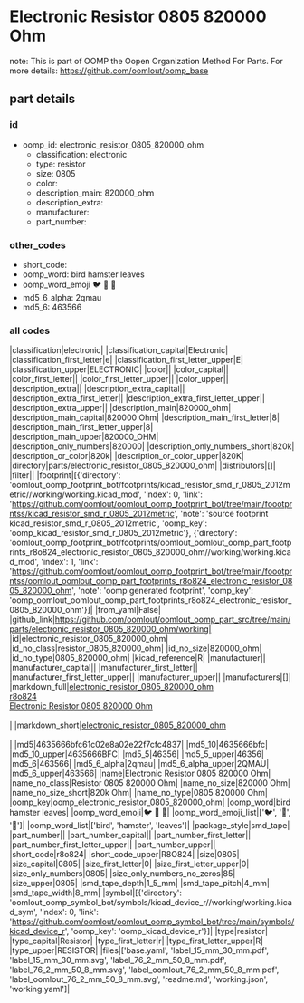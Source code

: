 # Electronic Resistor 0805 820000 Ohm  

note: This is part of OOMP the Oopen Organization Method For Parts. For more details: https://github.com/oomlout/oomp_base

##  part details





### id
* oomp_id: electronic_resistor_0805_820000_ohm
  * classification: electronic
  * type: resistor
  * size: 0805
  * color: 
  * description_main: 820000_ohm
  * description_extra: 
  * manufacturer: 
  * part_number: 

### other_codes
* short_code: 
* oomp_word: bird hamster leaves
* oomp_word_emoji :bird: :hamster: :leaves:
* md5_6_alpha: 2qmau
* md5_6: 463566

### all codes 
|classification|electronic|
|classification_capital|Electronic|
|classification_first_letter|e|
|classification_first_letter_upper|E|
|classification_upper|ELECTRONIC|
|color||
|color_capital||
|color_first_letter||
|color_first_letter_upper||
|color_upper||
|description_extra||
|description_extra_capital||
|description_extra_first_letter||
|description_extra_first_letter_upper||
|description_extra_upper||
|description_main|820000_ohm|
|description_main_capital|820000 Ohm|
|description_main_first_letter|8|
|description_main_first_letter_upper|8|
|description_main_upper|820000_OHM|
|description_only_numbers|820000|
|description_only_numbers_short|820k|
|description_or_color|820k|
|description_or_color_upper|820K|
|directory|parts/electronic_resistor_0805_820000_ohm|
|distributors|[]|
|filter||
|footprint|[{'directory': 'oomlout_oomp_footprint_bot/footprints/kicad_resistor_smd_r_0805_2012metric//working/working.kicad_mod', 'index': 0, 'link': 'https://github.com/oomlout/oomlout_oomp_footprint_bot/tree/main/foootprntss/kicad_resistor_smd_r_0805_2012metric', 'note': 'source footprint kicad_resistor_smd_r_0805_2012metric', 'oomp_key': 'oomp_kicad_resistor_smd_r_0805_2012metric'}, {'directory': 'oomlout_oomp_footprint_bot/footprints/oomlout_oomlout_oomp_part_footprints_r8o824_electronic_resistor_0805_820000_ohm//working/working.kicad_mod', 'index': 1, 'link': 'https://github.com/oomlout/oomlout_oomp_footprint_bot/tree/main/foootprntss/oomlout_oomlout_oomp_part_footprints_r8o824_electronic_resistor_0805_820000_ohm', 'note': 'oomp generated footprint', 'oomp_key': 'oomp_oomlout_oomlout_oomp_part_footprints_r8o824_electronic_resistor_0805_820000_ohm'}]|
|from_yaml|False|
|github_link|https://github.com/oomlout/oomlout_oomp_part_src/tree/main/parts/electronic_resistor_0805_820000_ohm/working|
|id|electronic_resistor_0805_820000_ohm|
|id_no_class|resistor_0805_820000_ohm|
|id_no_size|820000_ohm|
|id_no_type|0805_820000_ohm|
|kicad_reference|R|
|manufacturer||
|manufacturer_capital||
|manufacturer_first_letter||
|manufacturer_first_letter_upper||
|manufacturer_upper||
|manufacturers|[]|
|markdown_full|[electronic_resistor_0805_820000_ohm](https://github.com/oomlout/oomlout_oomp_part_src/tree/main/parts/electronic_resistor_0805_820000_ohm/working)<br>[r8o824](https://github.com/oomlout/oomlout_oomp_part_src/tree/main/parts/electronic_resistor_0805_820000_ohm/working)<br>[Electronic Resistor 0805 820000 Ohm](https://github.com/oomlout/oomlout_oomp_part_src/tree/main/parts/electronic_resistor_0805_820000_ohm/working)<br><br>|
|markdown_short|[electronic_resistor_0805_820000_ohm](https://github.com/oomlout/oomlout_oomp_part_src/tree/main/parts/electronic_resistor_0805_820000_ohm/working)<br><br>|
|md5|4635666bfc61c02e8a02e22f7cfc4837|
|md5_10|4635666bfc|
|md5_10_upper|4635666BFC|
|md5_5|46356|
|md5_5_upper|46356|
|md5_6|463566|
|md5_6_alpha|2qmau|
|md5_6_alpha_upper|2QMAU|
|md5_6_upper|463566|
|name|Electronic Resistor 0805 820000 Ohm|
|name_no_class|Resistor 0805 820000 Ohm|
|name_no_size|820000 Ohm|
|name_no_size_short|820k Ohm|
|name_no_type|0805 820000 Ohm|
|oomp_key|oomp_electronic_resistor_0805_820000_ohm|
|oomp_word|bird hamster leaves|
|oomp_word_emoji|:bird: :hamster: :leaves:|
|oomp_word_emoji_list|[':bird:', ':hamster:', ':leaves:']|
|oomp_word_list|['bird', 'hamster', 'leaves']|
|package_style|smd_tape|
|part_number||
|part_number_capital||
|part_number_first_letter||
|part_number_first_letter_upper||
|part_number_upper||
|short_code|r8o824|
|short_code_upper|R8O824|
|size|0805|
|size_capital|0805|
|size_first_letter|0|
|size_first_letter_upper|0|
|size_only_numbers|0805|
|size_only_numbers_no_zeros|85|
|size_upper|0805|
|smd_tape_depth|1_5_mm|
|smd_tape_pitch|4_mm|
|smd_tape_width|8_mm|
|symbol|[{'directory': 'oomlout_oomp_symbol_bot/symbols/kicad_device_r//working/working.kicad_sym', 'index': 0, 'link': 'https://github.com/oomlout/oomlout_oomp_symbol_bot/tree/main/symbols/kicad_device_r', 'oomp_key': 'oomp_kicad_device_r'}]|
|type|resistor|
|type_capital|Resistor|
|type_first_letter|r|
|type_first_letter_upper|R|
|type_upper|RESISTOR|
|files|['base.yaml', 'label_15_mm_30_mm.pdf', 'label_15_mm_30_mm.svg', 'label_76_2_mm_50_8_mm.pdf', 'label_76_2_mm_50_8_mm.svg', 'label_oomlout_76_2_mm_50_8_mm.pdf', 'label_oomlout_76_2_mm_50_8_mm.svg', 'readme.md', 'working.json', 'working.yaml']|
